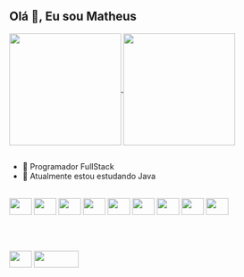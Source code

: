 <link rel="stylesheet" href="https://cdn.jsdelivr.net/gh/devicons/devicon@v2.15.1/devicon.min.css">

## Olá 👋, Eu sou Matheus
<div>
<a href="https://github.com/matheuslib/github-readme-stats">
  <img height=200 align="center" src="https://github-readme-stats.vercel.app/api?username=matheuslib&rank_icon=github&card_width=320&&theme=radical" />
</a>
<a href="https://github.com/matheuslib/convoychat">
  <img height=200 align="center" src="https://github-readme-stats.vercel.app/api/top-langs?username=matheuslib&layout=compact&langs_count=8&card_width=320&theme=radical" />
</a>
</div>

## 

- 🔭 Programador FullStack
- 🌱 Atualmente estou estudando Java

<div style="display: inline_block"><br>
<img height="30" width="40" src="https://cdn.jsdelivr.net/gh/devicons/devicon/icons/java/java-original-wordmark.svg" />
<img height="30" width="40" src="https://cdn.jsdelivr.net/gh/devicons/devicon/icons/spring/spring-original-wordmark.svg" />
<img height="30" width="40" src="https://cdn.jsdelivr.net/gh/devicons/devicon/icons/go/go-original-wordmark.svg" />
<img height="30" width="40" src="https://cdn.jsdelivr.net/gh/devicons/devicon/icons/html5/html5-original.svg" />
<img height="30" width="40" src="https://cdn.jsdelivr.net/gh/devicons/devicon/icons/css3/css3-original.svg" />
<img height="30" width="40" src="https://cdn.jsdelivr.net/gh/devicons/devicon/icons/javascript/javascript-original.svg" />
<img height="30" width="40" src="https://cdn.jsdelivr.net/gh/devicons/devicon/icons/typescript/typescript-plain.svg" />
<img height="30" width="40" src="https://cdn.jsdelivr.net/gh/devicons/devicon/icons/react/react-original.svg" /> 
<img height="30" width="40" src="https://cdn.jsdelivr.net/gh/devicons/devicon/icons/tailwindcss/tailwindcss-original-wordmark.svg" />
</div>      

## 
<div style="display: inline_block"><br>

<a href="https://www.linkedin.com/in/matheus-libanio/" target="_blank"><img height="30" width="40" src="https://cdn.jsdelivr.net/gh/devicons/devicon/icons/linkedin/linkedin-original.svg" /></a>
<a href="mailto:contatorafaballerini@gmail.com"><img height="30" width="80" border-radius=50% src="https://img.shields.io/badge/Gmail-D14836?style=for-the-badge&logo=gmail&logoColor=white"/></a>
</div>      

